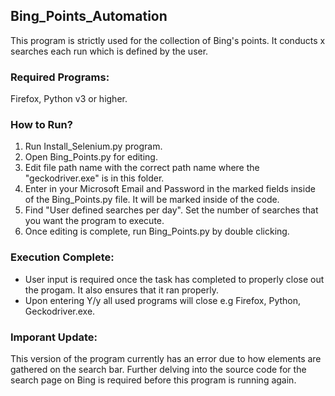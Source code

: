 ## Bing_Points_Automation
This program is strictly used for the collection of Bing's points. It conducts x searches each run which is defined by the user.

### Required Programs:
Firefox, Python v3 or higher.

### How to Run?
1.	Run Install_Selenium.py program.
2.	Open Bing_Points.py for editing.
3.	Edit file path name with the correct path name where the "geckodriver.exe" is in this folder.
4.	Enter in your Microsoft Email and Password in the marked fields inside of the Bing_Points.py file. It will be marked inside of the code.
5.	Find "User defined searches per day". Set the number of searches that you want the program to execute.
6.	Once editing is complete, run Bing_Points.py by double clicking.

### Execution Complete:
- User input is required once the task has completed to properly close out the progam. It also ensures that it ran properly.
- Upon entering Y/y all used programs will close e.g Firefox, Python, Geckodriver.exe.

### Imporant Update:
This version of the program currently has an error due to how elements are gathered on the search bar. Further delving into the source code for the search page on Bing is required before this program is running again.
